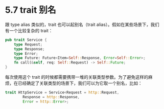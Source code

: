 # 5.7 trait 别名

跟 type alias 类似的，trait 也可以起别名（trait alias）。假如在某些场景下，我们有一个比较复杂的 trait：

```rust
pub trait Service {
    type Request;
    type Response;
    type Error;
    type Future: Future<Item=Self::Response, Error=Self::Error>;
    fn call(&self, req: Self::Request) -> Self::Future;
}
```

每次使用这个 trait 的时候都需要携带一堆的关联类型参数。为了避免这样的麻烦，在已经确定了关联类型的场景下，我们可以为它取一个别名，比如：

```rust
trait HttpService = Service<Request = http::Request,
        Response = http::Response,
        Error = http::Error>;
```
